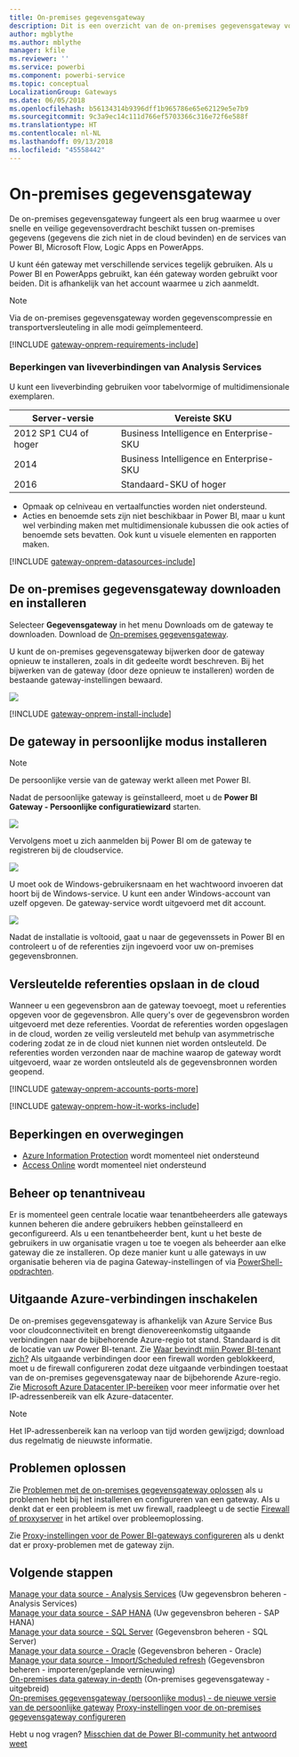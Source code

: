 ```yaml
---
title: On-premises gegevensgateway
description: Dit is een overzicht van de on-premises gegevensgateway voor Power BI. U kunt deze gateway gebruiken om te werken met DirectQuery-gegevensbronnen. U kunt deze gateway ook gebruiken om cloud-gegevenssets te vernieuwen met on-premises gegevens.
author: mgblythe
ms.author: mblythe
manager: kfile
ms.reviewer: ''
ms.service: powerbi
ms.component: powerbi-service
ms.topic: conceptual
LocalizationGroup: Gateways
ms.date: 06/05/2018
ms.openlocfilehash: b56134314b9396dff1b965786e65e62129e5e7b9
ms.sourcegitcommit: 9c3a9ec14c111d766ef5703366c316e72f6e588f
ms.translationtype: HT
ms.contentlocale: nl-NL
ms.lasthandoff: 09/13/2018
ms.locfileid: "45558442"
---
```

# <a name="on-premises-data-gateway"></a>On-premises gegevensgateway

De on-premises gegevensgateway fungeert als een brug waarmee u over snelle en veilige gegevensoverdracht beschikt tussen on-premises gegevens (gegevens die zich niet in de cloud bevinden) en de services van Power BI, Microsoft Flow, Logic Apps en PowerApps.

U kunt één gateway met verschillende services tegelijk gebruiken. Als u Power BI en PowerApps gebruikt, kan één gateway worden gebruikt voor beiden. Dit is afhankelijk van het account waarmee u zich aanmeldt.

> [!NOTE]
> Via de on-premises gegevensgateway worden gegevenscompressie en transportversleuteling in alle modi geïmplementeerd.

<!-- Shared Requirements Include -->
[!INCLUDE [gateway-onprem-requirements-include](./includes/gateway-onprem-requirements-include.md)]

### <a name="limitations-of-analysis-services-live-connections"></a>Beperkingen van liveverbindingen van Analysis Services

U kunt een liveverbinding gebruiken voor tabelvormige of multidimensionale exemplaren.

| **Server-versie** | **Vereiste SKU** |
| --- | --- |
| 2012 SP1 CU4 of hoger |Business Intelligence en Enterprise-SKU |
| 2014 |Business Intelligence en Enterprise-SKU |
| 2016 |Standaard-SKU of hoger |

* Opmaak op celniveau en vertaalfuncties worden niet ondersteund.
* Acties en benoemde sets zijn niet beschikbaar in Power BI, maar u kunt wel verbinding maken met multidimensionale kubussen die ook acties of benoemde sets bevatten. Ook kunt u visuele elementen en rapporten maken.

<!-- Shared Install steps Include -->
[!INCLUDE [gateway-onprem-datasources-include](./includes/gateway-onprem-datasources-include.md)]

## <a name="download-and-install-the-on-premises-data-gateway"></a>De on-premises gegevensgateway downloaden en installeren

Selecteer **Gegevensgateway** in het menu Downloads om de gateway te downloaden. Download de [On-premises gegevensgateway](http://go.microsoft.com/fwlink/?LinkID=820925). 

U kunt de on-premises gegevensgateway bijwerken door de gateway opnieuw te installeren, zoals in dit gedeelte wordt beschreven. Bij het bijwerken van de gateway (door deze opnieuw te installeren) worden de bestaande gateway-instellingen bewaard.

![](media/service-gateway-onprem/powerbi-download-data-gateway.png)

<!-- Shared Install steps Include -->
[!INCLUDE [gateway-onprem-install-include](./includes/gateway-onprem-install-include.md)]

## <a name="install-the-gateway-in-personal-mode"></a>De gateway in persoonlijke modus installeren

> [!NOTE]
> De persoonlijke versie van de gateway werkt alleen met Power BI.

Nadat de persoonlijke gateway is geïnstalleerd, moet u de **Power BI Gateway - Persoonlijke configuratiewizard** starten.

![](media/service-gateway-onprem/personal-gateway-launch-configuration.png)

Vervolgens moet u zich aanmelden bij Power BI om de gateway te registreren bij de cloudservice.

![](media/service-gateway-onprem/personal-gateway-signin.png)

U moet ook de Windows-gebruikersnaam en het wachtwoord invoeren dat hoort bij de Windows-service. U kunt een ander Windows-account van uzelf opgeven. De gateway-service wordt uitgevoerd met dit account.

![](media/service-gateway-onprem/personal-gateway-windows-service.png)

Nadat de installatie is voltooid, gaat u naar de gegevenssets in Power BI en controleert u of de referenties zijn ingevoerd voor uw on-premises gegevensbronnen.

<a name="credentials"></a>

## <a name="storing-encrypted-credentials-in-the-cloud"></a>Versleutelde referenties opslaan in de cloud

Wanneer u een gegevensbron aan de gateway toevoegt, moet u referenties opgeven voor de gegevensbron. Alle query's over de gegevensbron worden uitgevoerd met deze referenties. Voordat de referenties worden opgeslagen in de cloud, worden ze veilig versleuteld met behulp van asymmetrische codering zodat ze in de cloud niet kunnen niet worden ontsleuteld. De referenties worden verzonden naar de machine waarop de gateway wordt uitgevoerd, waar ze worden ontsleuteld als de gegevensbronnen worden geopend.

<!-- Account and Port information -->
[!INCLUDE [gateway-onprem-accounts-ports-more](./includes/gateway-onprem-accounts-ports-more.md)]

<!-- How the gateway works -->
[!INCLUDE [gateway-onprem-how-it-works-include](./includes/gateway-onprem-how-it-works-include.md)]

## <a name="limitations-and-considerations"></a>Beperkingen en overwegingen

* [Azure Information Protection](https://docs.microsoft.com/microsoft-365/enterprise/protect-files-with-aip
) wordt momenteel niet ondersteund
* [Access Online](https://products.office.com/en-us/access) wordt momenteel niet ondersteund

## <a name="tenant-level-administration"></a>Beheer op tenantniveau

Er is momenteel geen centrale locatie waar tenantbeheerders alle gateways kunnen beheren die andere gebruikers hebben geïnstalleerd en geconfigureerd.  Als u een tenantbeheerder bent, kunt u het beste de gebruikers in uw organisatie vragen u toe te voegen als beheerder aan elke gateway die ze installeren. Op deze manier kunt u alle gateways in uw organisatie beheren via de pagina Gateway-instellingen of via [PowerShell-opdrachten](https://docs.microsoft.com/power-bi/service-gateway-high-availability-clusters#powershell-support-for-gateway-clusters). 

## <a name="enabling-outbound-azure-connections"></a>Uitgaande Azure-verbindingen inschakelen

De on-premises gegevensgateway is afhankelijk van Azure Service Bus voor cloudconnectiviteit en brengt dienovereenkomstig uitgaande verbindingen naar de bijbehorende Azure-regio tot stand. Standaard is dit de locatie van uw Power BI-tenant. Zie [Waar bevindt mijn Power BI-tenant zich?](https://powerbi.microsoft.com/en-us/documentation/powerbi-admin-where-is-my-tenant-located/)
Als uitgaande verbindingen door een firewall worden geblokkeerd, moet u de firewall configureren zodat deze uitgaande verbindingen toestaat van de on-premises gegevensgateway naar de bijbehorende Azure-regio. Zie [Microsoft Azure Datacenter IP-bereiken](https://www.microsoft.com/en-us/download/details.aspx?id=41653) voor meer informatie over het IP-adressenbereik van elk Azure-datacenter.
> [!NOTE]
> Het IP-adressenbereik kan na verloop van tijd worden gewijzigd; download dus regelmatig de nieuwste informatie. 

## <a name="troubleshooting"></a>Problemen oplossen

Zie [Problemen met de on-premises gegevensgateway oplossen](service-gateway-onprem-tshoot.md) als u problemen hebt bij het installeren en configureren van een gateway. Als u denkt dat er een probleem is met uw firewall, raadpleegt u de sectie [Firewall of proxyserver](service-gateway-onprem-tshoot.md#firewall-or-proxy) in het artikel over probleemoplossing.

Zie [Proxy-instellingen voor de Power BI-gateways configureren](service-gateway-proxy.md) als u denkt dat er proxy-problemen met de gateway zijn.

## <a name="next-steps"></a>Volgende stappen

[Manage your data source - Analysis Services](service-gateway-enterprise-manage-ssas.md) (Uw gegevensbron beheren - Analysis Services)  
[Manage your data source - SAP HANA](service-gateway-enterprise-manage-sap.md) (Uw gegevensbron beheren - SAP HANA)  
[Manage your data source - SQL Server](service-gateway-enterprise-manage-sql.md) (Gegevensbron beheren - SQL Server)  
[Manage your data source - Oracle](service-gateway-onprem-manage-oracle.md) (Gegevensbron beheren - Oracle)  
[Manage your data source - Import/Scheduled refresh](service-gateway-enterprise-manage-scheduled-refresh.md) (Gegevensbron beheren - importeren/geplande vernieuwing)  
[On-premises data gateway in-depth](service-gateway-onprem-indepth.md) (On-premises gegevensgateway - uitgebreid)  
[On-premises gegevensgateway (persoonlijke modus) - de nieuwe versie van de persoonlijke gateway](service-gateway-personal-mode.md)
[Proxy-instellingen voor de on-premises gegevensgateway configureren](service-gateway-proxy.md)  

Hebt u nog vragen? [Misschien dat de Power BI-community het antwoord weet](http://community.powerbi.com/)